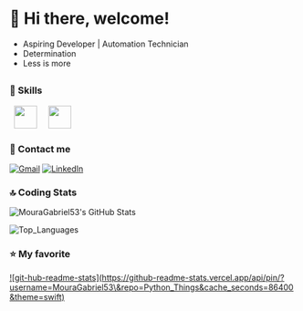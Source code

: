 # 👋 Hi there, welcome!

- Aspiring Developer | Automation Technician
- Determination
- Less is more

##

### 🚀 Skills

&nbsp;&nbsp;<img width='40' height='40' src="https://cdn.jsdelivr.net/gh/devicons/devicon@latest/icons/python/python-original.svg"/>&nbsp;&nbsp;
&nbsp;&nbsp;<img width='40' height='40' src="https://cdn.jsdelivr.net/gh/devicons/devicon@latest/icons/cplusplus/cplusplus-plain.svg"/>&nbsp;&nbsp;
          
### 📱 Contact me

<p align="left">
  <a href="mailto:contato.gabrielnmoura@gmail.com" title="Gmail">
  <img src="https://img.shields.io/badge/-Gmail-FF0000?style=flat-square&labelColor=FF0000&logo=gmail&logoColor=white&link=mailto:brunomessias46@gmail.com" alt="Gmail" /></a>

  <a href="https://www.linkedin.com/in/gabriel-moura-9bb610310/" title="LinkedIn">
  <img src="https://img.shields.io/badge/-Linkedin-0e76a8?style=flat-square&logo=Linkedin&logoColor=white&link=https://www.linkedin.com/in/brunomessiasaguiar/" alt="LinkedIn"/></a>

### 🔝 Coding Stats

![MouraGabriel53's GitHub Stats](https://github-readme-stats.vercel.app/api?username=MouraGabriel53\&show_icons=true&hide=contribs,prs&cache_seconds=86400&theme=swift)

![Top_Languages](https://github-readme-stats.vercel.app/api/top-langs/?username=MouraGabriel53\&layout=compact) 

### ⭐ My favorite

<a href="https://github.com/anuraghazra/github-readme-stats">
![git-hub-readme-stats](https://github-readme-stats.vercel.app/api/pin/?username=MouraGabriel53\&repo=Python_Things&cache_seconds=86400&theme=swift)
</a>
